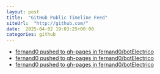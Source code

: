 ```yaml
---
layout: post
title:  "GitHub Public Timeline Feed"
siteUrl:  "http://github.com/"
date:  2025-04-02 19:03:25+00:00
categories: github
---
```

*  [fernand0 pushed to gh-pages in fernand0/botElectrico](https://github.com/fernand0/botElectrico/compare/de5ad03dea...afadaa1837)
*  [fernand0 pushed to gh-pages in fernand0/botElectrico](https://github.com/fernand0/botElectrico/compare/5479ac93e7...6fc46e0c96)
*  [fernand0 pushed to gh-pages in fernand0/botElectrico](https://github.com/fernand0/botElectrico/compare/3d4672d6af...119d854440)
